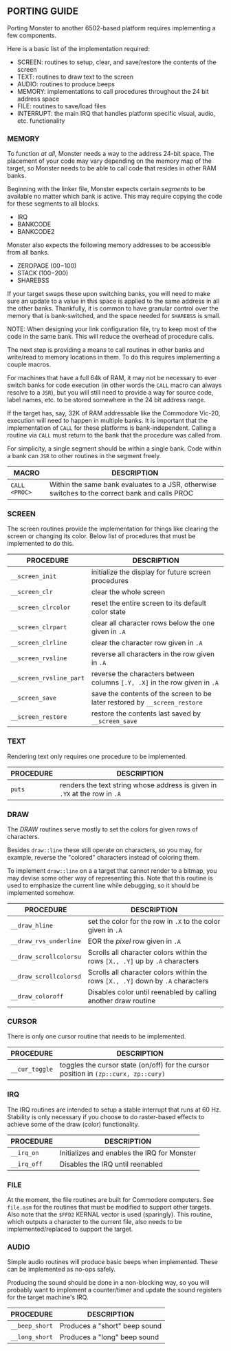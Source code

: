 ## PORTING GUIDE

Porting Monster to another 6502-based platform requires implementing a few components.

Here is a basic list of the implementation required:

 - SCREEN:    routines to setup, clear, and save/restore the contents of the screen
 - TEXT:      routines to draw text to the screen
 - AUDIO:     routines to produce beeps
 - MEMORY:    implementations to call procedures throughout the 24 bit address space
 - FILE:      routines to save/load files
 - INTERRUPT: the main IRQ that handles platform specific visual, audio, etc. functionality

### MEMORY
To function _at all_, Monster needs a way to the address 24-bit space.
The placement of your code may vary depending on the memory map of the target, so Monster needs to be
able to call code that resides in other RAM banks.

Beginning with the linker file, Monster expects certain _segments_ to be available no matter which
bank is active.  This may require copying the code for these segments to all blocks.

* IRQ
* BANKCODE
* BANKCODE2

Monster also expects the following memory addresses to be accessible from all banks.
* ZEROPAGE ($00-$100)
* STACK ($100-$200)
* SHAREBSS

If your target swaps these upon switching banks, you will need to make sure an update to a value
in this space is applied to the same address in all the other banks.  Thankfully, it is common
to have granular control over the memory that is bank-switched, and the space needed for `SHAREBSS`
is small.

NOTE: When designing your link configuration file, try to keep most of the code in the same bank. This will
reduce the overhead of procedure calls.

The next step is providing a means to call routines in other banks and write/read to memory locations in them.
To do this requires implementing a couple macros.

For machines that have a full 64k of RAM, it may not be necessary to ever switch banks for code execution
(in other words the `CALL` macro can always resolve to a `JSR`), but you will still need to provide a way for
source code, label names, etc. to be stored somewhere in the 24 bit address range.

If the target has, say, 32K of RAM addressable like the Commodore Vic-20, execution will need to
happen in multiple banks.  It is important that the implementation of `CALL` for these platforms is
bank-independent.  Calling a routine via `CALL` must return to the bank that the procedure was called from.

For simplicity, a single segment should be within a single bank.  Code within a bank can `JSR` to other
routines in the segment freely.

|  MACRO                  | DESCRIPTION
|-------------------------|--------------------------------------------------------------------------------------------------
| `CALL <PROC>`           | Within the same bank evaluates to a JSR, otherwise switches to the correct bank and calls PROC

### SCREEN
The screen routines provide the implementation for things like clearing the screen or changing its
color. Below list of procedures that must be implemented to do this.

|  PROCEDURE              | DESCRIPTION
|-------------------------|---------------------------------------------------------------------------------
| `__screen_init`         | initialize the display for future screen procedures
| `__screen_clr`          | clear the whole screen
| `__screen_clrcolor`     | reset the entire screen to its default color state
| `__screen_clrpart`      | clear all character rows below the one given in `.A`
| `__screen_clrline`      | clear the character row given in `.A`
| `__screen_rvsline`      | reverse all characters in the row given in `.A`
| `__screen_rvsline_part` | reverse the characters between columns `[.Y, .X]` in the row given in `.A`
| `__screen_save`         | save the contents of the screen to be later restored by `__screen_restore`
| `__screen_restore`      | restore the contents last saved by `__screen_save`

### TEXT
Rendering text only requires one procedure to be implemented.

|  PROCEDURE              | DESCRIPTION
|-------------------------|---------------------------------------------------------------------------------
| `puts`                  | renders the text string whose address is given in `.YX` at the row in `.A`

### DRAW
The _DRAW_ routines serve mostly to set the colors for given rows of characters.

Besides `draw::line` these still operate on characters, so you may, for example, reverse the "colored"
characters instead of coloring them.

To implement `draw::line` on a a target that cannot render to a bitmap, you may devise some other way of
representing this.  Note that this routine is used to emphasize the current line while debugging, so
it should be implemented somehow.

|  PROCEDURE              | DESCRIPTION
|-------------------------|---------------------------------------------------------------------------------
| `__draw_hline`          | set the color for the row in `.X` to the color given in `.A`
| `__draw_rvs_underline`  | EOR the _pixel_ row given in `.A`
| `__draw_scrollcolorsu`  | Scrolls all character colors within the rows `[X., .Y]` up by `.A` characters
| `__draw_scrollcolorsd`  | Scrolls all character colors within the rows `[X., .Y]` down by `.A` characters
| `__draw_coloroff`       | Disables color until reenabled by calling another draw routine

### CURSOR
There is only one cursor routine that needs to be implemented.

|  PROCEDURE              | DESCRIPTION
|-------------------------|--------------------------------------------------------------------------------------
| `__cur_toggle`          | toggles the cursor state (on/off) for the cursor position in `(zp::curx, zp::cury)`

### IRQ
The IRQ routines are intended to setup a stable interrupt that runs at 60 Hz.
Stability is only necessary if you choose to do raster-based effects to achieve some of the draw (color)
functionality.

|  PROCEDURE              | DESCRIPTION
|-------------------------|--------------------------------------------------------------------------------------
| `__irq_on`              | Initializes and enables the IRQ for Monster
| `__irq_off`             | Disables the IRQ until reenabled

### FILE
At the moment, the file routines are built for Commodore computers.
See `file.asm` for the routines that must be modified to support other targets.  Also note that
the `$FFD2` KERNAL vector is used (sparingly).  This routine, which outputs a character to the current
file, also needs to be implemented/replaced to support the target.

### AUDIO
Simple audio routines will produce basic beeps when implemented.  These can be implemented as no-ops safely.

Producing the sound should be done in a non-blocking way, so you will probably want to implement a counter/timer
and update the sound registers for the target machine's IRQ.

|  PROCEDURE              | DESCRIPTION
|-------------------------|---------------------------------------------------------------------------------
| `__beep_short`          | Produces a "short" beep sound
| `__long_short`          | Produces a "long" beep sound

